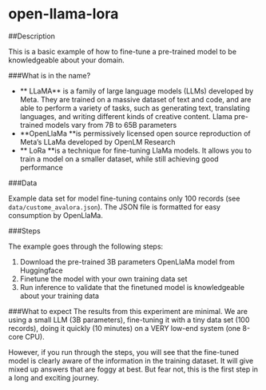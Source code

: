 # open-llama-lora
##Description

This is a basic example of how to fine-tune a pre-trained model to be knowledgeable about your domain. 

###What is in the name?
- ** LLaMA** is a family of large language models (LLMs) developed by Meta. They are trained on a massive dataset of text and code, and are able to perform a variety of tasks, such as generating text, translating languages, and writing different kinds of creative content.  Llama pre-trained models vary from 7B to 65B parameters
- **OpenLlaMa **is permissively licensed open source reproduction of Meta’s LLaMa developed by OpenLM Research
- ** LoRa **is a technique for fine-tuning LlaMa models. It allows you to train a model on a smaller dataset, while still achieving good performance

###Data

Example data set for model fine-tuning contains only 100 records (see `data/custome_avalora.json`). The JSON file is formatted for easy consumption by OpenLlaMa.   

###Steps

The example goes through the following steps:
1. Download the pre-trained 3B parameters OpenLlaMa model from Huggingface
2. Finetune the model with your own training data set
3. Run inference to validate that the finetuned model is knowledgeable about your training data

###What to expect
The results from this experiment are minimal. We are using a small LLM (3B parameters), fine-tuning it with a tiny data set (100 records), doing it quickly (10 minutes) on a VERY low-end system (one 8-core CPU).

However, if you run through the steps, you will see that the fine-tuned model is clearly aware of the information in the training dataset. It will give mixed up answers that are foggy at best. But fear not, this is the first step in a long and exciting journey.
